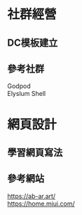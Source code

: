 # 社群經營
## DC模板建立
## 參考社群
Godpod  
Elyslum Shell  
  
# 網頁設計
## 學習網頁寫法
## 參考網站  
https://ab-ar.art/  
https://home.miui.com/  

